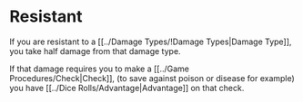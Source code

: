 # Resistant

If you are resistant to a [[../Damage Types/!Damage Types\|Damage Type]], you take half damage from that damage type.

If that damage requires you to make a [[../Game Procedures/Check\|Check]], (to save against poison or disease for example) you have [[../Dice Rolls/Advantage\|Advantage]] on that check.